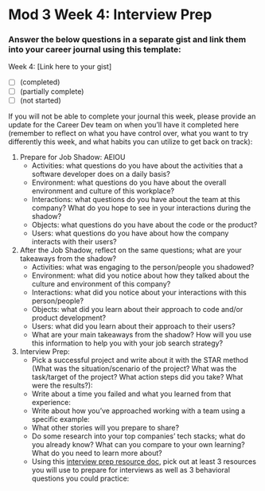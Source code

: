 # Mod 3 Week 4: Interview Prep
### Answer the below questions in a separate gist and link them into your career journal using this template:

Week 4: [Link here to your gist]

- [ ] (completed)
- [ ] (partially complete)
- [ ] (not started)

If you will not be able to complete your journal this week, please provide an update for the Career Dev team on when you’ll have it completed here (remember to reflect on what you have control over, what you want to try differently this week, and what habits you can utilize to get back on track):

1. Prepare for Job Shadow: AEIOU
   - Activities: what questions do you have about the activities that a software developer does on a daily basis?
   - Environment: what questions do you have about the overall environment and culture of this workplace?
   - Interactions: what questions do you have about the team at this company? What do you hope to see in your interactions during the shadow?
   - Objects: what questions do you have about the code or the product?
   - Users: what questions do you have about how the company interacts with their users?
2. After the Job Shadow, reflect on the same questions; what are your takeaways from the shadow?
   - Activities: what was engaging to the person/people you shadowed?
   - Environment: what did you notice about how they talked about the culture and environment of this company?
   - Interactions: what did you notice about your interactions with this person/people?
   - Objects: what did you learn about their approach to code and/or product development?
   - Users: what did you learn about their approach to their users?
   - What are your main takeaways from the shadow? How will you use this information to help you with your job search strategy?
3. Interview Prep:
   - Pick a successful project and write about it with the STAR method (What was the situation/scenario of the project? What was the task/target of the project? What action steps did you take? What were the results?):
   - Write about a time you failed and what you learned from that experience:
   - Write about how you’ve approached working with a team using a specific example:
   - What other stories will you prepare to share?
   - Do some research into your top companies’ tech stacks; what do you already know? What can you compare to your own learning? What do you need to learn more about?
   - Using this [interview prep resource doc](https://github.com/turingschool/career-development-curriculum-site/blob/master/resources/interview_prep_resources.md), pick out at least 3 resources you will use to prepare for interviews as well as 3 behavioral questions you could practice:
